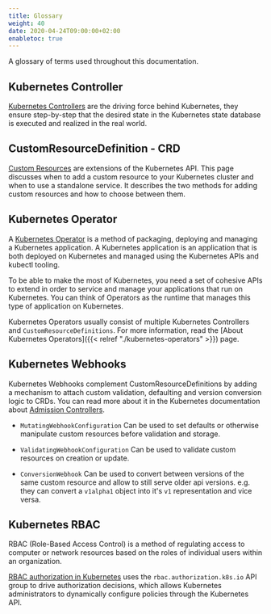 ```yaml
---
title: Glossary
weight: 40
date: 2020-04-24T09:00:00+02:00
enabletoc: true
---
```


A glossary of terms used throughout this documentation.

## Kubernetes Controller

[Kubernetes Controllers][k8s-controller] are the driving force behind Kubernetes, they ensure step-by-step that the desired state in the Kubernetes state database is executed and realized in the real world.


## CustomResourceDefinition - CRD

[Custom Resources][custom-resources] are extensions of the Kubernetes API. This page discusses when to add a custom resource to your Kubernetes cluster and when to use a standalone service. It describes the two methods for adding custom resources and how to choose between them.


## Kubernetes Operator

A [Kubernetes Operator][k8s-operator] is a method of packaging, deploying and managing a Kubernetes application. A Kubernetes application is an application that is both deployed on Kubernetes and managed using the Kubernetes APIs and kubectl tooling.

To be able to make the most of Kubernetes, you need a set of cohesive APIs to extend in order to service and manage your applications that run on Kubernetes. You can think of Operators as the runtime that manages this type of application on Kubernetes.

Kubernetes Operators usually consist of multiple Kubernetes Controllers and `CustomResourceDefinitions`. For more information, read the [About Kubernetes Operators]({{< relref "./kubernetes-operators" >}}) page.


## Kubernetes Webhooks

Kubernetes Webhooks complement CustomResourceDefinitions by adding a mechanism to attach custom validation, defaulting and version conversion logic to CRDs.
You can read more about it in the Kubernetes documentation about [Admission Controllers][admission-controllers].

- `MutatingWebhookConfiguration`
  Can be used to set defaults or otherwise manipulate custom resources before validation and storage.

- `ValidatingWebhookConfiguration`
  Can be used to validate custom resources on creation or update.

- `ConversionWebhook`
  Can be used to convert between versions of the same custom resource and allow to still serve older api versions. e.g. they can convert a `v1alpha1` object into it's `v1` representation and vice versa.

## Kubernetes RBAC
RBAC (Role-Based Access Control) is a method of regulating access to computer or network resources based on the roles
of individual users within an organization.

[RBAC authorization in Kubernetes][k8s-rbac] uses the
`rbac.authorization.k8s.io` API group to drive authorization decisions, which allows Kubernetes administrators
to dynamically configure policies through the Kubernetes API.


[k8s-controller]: https://kubernetes.io/docs/concepts/architecture/controller/
[custom-resources]: https://kubernetes.io/docs/concepts/extend-kubernetes/api-extension/custom-resources/
[k8s-operator]: https://kubernetes.io/docs/concepts/extend-kubernetes/operator/
[admission-controllers]: https://kubernetes.io/docs/reference/access-authn-authz/extensible-admission-controllers/
[k8s-rbac]: https://kubernetes.io/docs/reference/access-authn-authz/rbac/